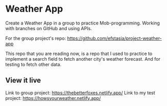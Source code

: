 # Weather App

Create a Weather App in a group to practice Mob-programming. Working with branches on GitHub and using APIs.

For the group project's repo: https://github.com/efstasia/project-weather-app

This repo that you are reading now, is a repo that I used to practice to implement a search field to fetch another city's weather forecast. And for testing to fetch other data.

## View it live

Link to group project: https://thebetterfoxes.netlify.app/
Link to my test project: https://howsyourweather.netlify.app/
